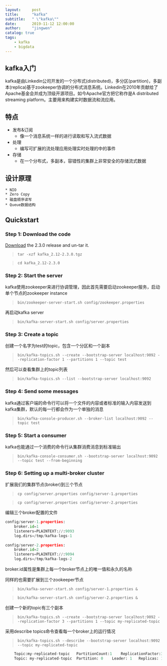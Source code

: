 ```yaml
---
layout:     post
title:      "kafka"
subtitle:   " \"kafka\""
date:       2019-11-12 12:00:00
author:     "jingwen"
catalog: true
tags:
    - kafka
    - bigdata
---
```

##  kafka入门
kafka是由Linkedin公司开发的一个分布式(distributed)，多分区(partition)，多副本(replica)基于zookeeper协调的分布式消息系统。Linkedin在2010年贡献给了Apache基金会并成为顶级开源项目。如今Apache官方把它称作是A distributed streaming platform。主要用来构建实时数据流和流应用。
## 特点
* 发布&订阅
    * 像一个消息系统一样的进行读取和写入流式数据
* 处理
    * 编写可扩展的流处理应用处理实时处理的中的事件
* 存储
    * 在一个分布式，多副本，容错性的集群上非常安全的存储流式数据

## 设计原理
    * NIO
    * Zero Copy
    * 磁盘顺序读写
    * Queue数据结构

## Quickstart

### Step 1: Download the code
[Download](https://www.apache.org/dyn/closer.cgi?path=/kafka/2.3.0/kafka_2.12-2.3.0.tgz) the 2.3.0 release and un-tar it.
 > `tar -xzf kafka_2.12-2.3.0.tgz`
 
 > `cd kafka_2.12-2.3.0`

### Step 2: Start the server
kafka使用zookeeper来进行协调管理，因此首先需要启动zookeeper服务，启动单个节点的zookeeper instance
 
 > `bin/zookeeper-server-start.sh config/zookeeper.properties`
 
 再启动kafka server
 > `bin/kafka-server-start.sh config/server.properties`

### Step 3: Create a topic
创建一个名字为test的topic，包含一个分区和一个副本
  >  `bin/kafka-topics.sh --create --bootstrap-server localhost:9092 --replication-factor 1 --partitions 1 --topic test`

然后可以查看集群上的topic列表
  > `bin/kafka-topics.sh --list --bootstrap-server localhost:9092`

### Step 4: Send some messages
kafka通过客户端的命令行可以将一个文件的内容或者标准的输入内容发送到kafka集群，默认的每一行都会作为一个单独的消息

> `bin/kafka-console-producer.sh --broker-list localhost:9092 --topic test`

### Step 5: Start a consumer
kafka也能通过一个消费的命令行从集群消费消息到标准输出
  > `bin/kafka-console-consumer.sh --bootstrap-server localhost:9092 --topic test --from-beginning`

### Step 6: Setting up a multi-broker cluster
扩展我们的集群节点(broker)到三个节点
> `cp config/server.properties config/server-1.properties`

> `cp config/server.properties config/server-2.properties`

编辑三个broker配置的文件
```python
config/server-1.properties:
    broker.id=1
    listeners=PLAINTEXT://:9093
    log.dirs=/tmp/kafka-logs-1
 
config/server-2.properties:
    broker.id=2
    listeners=PLAINTEXT://:9094
    log.dirs=/tmp/kafka-logs-2
```
broker.id属性是集群上每一个broker节点上的唯一值和永久的名称

同样的也需要扩展到三个zookeeper节点

> `bin/kafka-server-start.sh config/server-1.properties &`

> `bin/kafka-server-start.sh config/server-2.properties &`

创建一个新的topic有三个副本

> `bin/kafka-topics.sh --create --bootstrap-server localhost:9092 --replication-factor 3 --partitions 1 --topic my-replicated-topic`

采用describe topics命令查看每一个broker上的运行情况
> `bin/kafka-topics.sh --describe --bootstrap-server localhost:9092 --topic my-replicated-topic`

```python
    Topic:my-replicated-topic   PartitionCount:1    ReplicationFactor:3 Configs:
    Topic: my-replicated-topic  Partition: 0    Leader: 1   Replicas: 1,2,0 Isr: 1,2,0
```